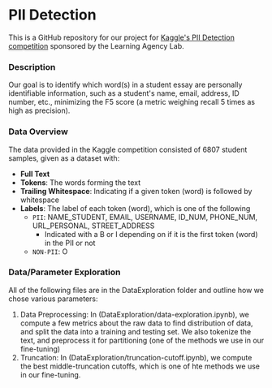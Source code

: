 # PII Detection 

This is a GitHub repository for our project for [Kaggle's PII Detection competition](https://www.kaggle.com/competitions/pii-detection-removal-from-educational-data) sponsored by the Learning Agency Lab. 

### Description
Our goal is to identify which word(s) in a student essay are personally identifiable information, such as a student's name, email, address, ID number, etc., minimizing the F5 score (a metric weighing recall 5 times as high as precision). 

### Data Overview
The data provided in the Kaggle competition consisted of 6807 student samples, given as a dataset with: 
* **Full Text**
* **Tokens**: The words forming the text
* **Trailing Whitespace**: Indicating if a given token (word) is followed by whitespace
* **Labels**: The label of each token (word), which is one of the following 
  * ```PII```: NAME_STUDENT, EMAIL, USERNAME, ID_NUM, PHONE_NUM, URL_PERSONAL, STREET_ADDRESS
     * Indicated with a B or I depending on if it is the first token (word) in the PII or not
  * ```NON-PII```: O

 ### Data/Parameter Exploration
 All of the following files are in the DataExploration folder and outline how we chose various parameters:
 1. Data Preprocessing: In (DataExploration/data-exploration.ipynb), we compute a few metrics about the raw data to find distribution of data, and split the data into a training and testing set. We also tokenize the text, and preprocess it for partitioning (one of the methods we use in our fine-tuning)
 2. Truncation: In (DataExploration/truncation-cutoff.ipynb), we compute the best middle-truncation cutoffs, which is one of hte methods we use in our fine-tuning.


